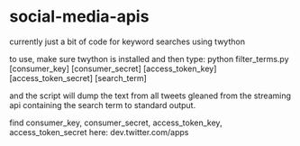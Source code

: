 social-media-apis
=================

currently just a bit of code for keyword searches using twython

to use, make sure twython is installed and then type: 
python filter_terms.py [consumer_key] [consumer_secret] [access_token_key] [access_token_secret] [search_term]

and the script will dump the text from all tweets gleaned from the streaming api containing the search term to standard output. 

find consumer_key, consumer_secret, access_token_key, access_token_secret here: dev.twitter.com/apps




